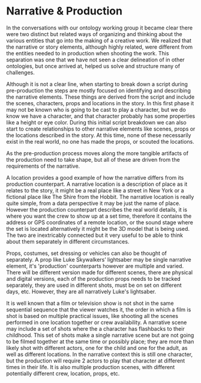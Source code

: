 # Narrative & Production
In the conversations with our ontology working group it became clear there were two distinct but related ways of organizing and thinking about the various entities that go into the making of a creative work. We realized that the narrative or story elements, although highly related, were different from the entities needed to in production when shooting the work. This separation was one that we have not seen a clear delineation of in other ontologies, but once arrived at, helped us solve and structure many of challenges.

Although it is not a clear line, when starting to break down a script during pre-production the steps are mostly focused on identifying and describing the narrative elements. These things are derived from the script and include the scenes, characters, props and locations in the story. In this first phase it may not be known who is going to be cast to play a character, but we do know we have a character, and that character probably has some properties like a height or eye color. During this initial script breakdown we can also start to create relationships to other narrative elements like scenes, props or the locations described in the story. At this time, none of these necessarily exist in the real world, no one has made the props, or scouted the locations.

As the pre-production process moves along the more tangible artifacts of the production need to take shape, but all of these are driven from the requirements of the narrative.

A location provides a good example of how the narrative differs from its production counterpart. A narrative location is a description of place as it relates to the story, it might be a real place like a street in New York or a fictional place like The Shire from the Hobbit. The narrative location is really quite simple, from a data perspective it may be just the name of place. However the production counterpart describes the real world details, it is where you want the crew to show up at a set time, therefore it contains the address or GPS coordinates of a remote location, or the sound stage where the set is located alternatively it might be the 3D model that is being used. The two are inextricably connected but it very useful to be able to think about them separately in different circumstances.

Props, costumes, set dressing or vehicles can also be thought of separately. A prop like Luke Skywalkers’ lightsaber may be single narrative element, it's 'production' counterparts however are multiple and varied. There will be different version made for different scenes, there are physical and digital versions, each of the production props needs to be tracked separately, they are used in different shots, must be on set on different days, etc. However, they are all narratively Luke's lightsaber.

It is well known that a film or television show is not shot in the same sequential sequence that the viewer watches it, the order in which a film is shot is based on multiple practical issues, like shooting all the scenes performed in one location together or crew availability. A narrative scene may include a set of shots where the a character has flashbacks to their childhood. This set of shots make a single narrative scene but are not going to be filmed together at the same time or possibly place; they are more than likely shot with different actors, one for the child and one for the adult, as well as different locations. In the narrative context this is still one character, but the production will require 2 actors to play that character at different times in their life. It is also multiple production scenes, with different potentially different crew, location, props, etc.